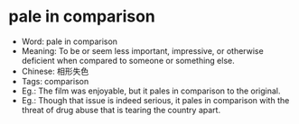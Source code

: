 # pale in comparison

- Word: pale in comparison
- Meaning: To be or seem less important, impressive, or otherwise deficient when compared to someone or something else.
- Chinese: 相形失色
- Tags: comparison
- Eg.: The film was enjoyable, but it pales in comparison to the original.
- Eg.: Though that issue is indeed serious, it pales in comparison with the threat of drug abuse that is tearing the country apart.

